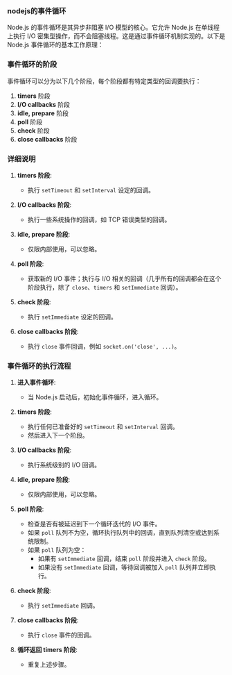 ### nodejs的事件循环

Node.js 的事件循环是其异步非阻塞 I/O 模型的核心。它允许 Node.js 在单线程上执行 I/O 密集型操作，而不会阻塞线程。这是通过事件循环机制实现的。以下是 Node.js 事件循环的基本工作原理：

### 事件循环的阶段

事件循环可以分为以下几个阶段，每个阶段都有特定类型的回调要执行：

1.  **timers** 阶段
2.  **I/O callbacks** 阶段
3.  **idle, prepare** 阶段
4.  **poll** 阶段
5.  **check** 阶段
6.  **close callbacks** 阶段

### 详细说明

1.  **timers 阶段**:

    - 执行 `setTimeout` 和 `setInterval` 设定的回调。

2.  **I/O callbacks 阶段**:

    - 执行一些系统操作的回调，如 TCP 错误类型的回调。

3.  **idle, prepare 阶段**:

    - 仅限内部使用，可以忽略。

4.  **poll 阶段**:

    - 获取新的 I/O 事件；执行与 I/O 相关的回调（几乎所有的回调都会在这个阶段执行，除了 `close`、`timers` 和 `setImmediate` 回调）。

5.  **check 阶段**:

    - 执行 `setImmediate` 设定的回调。

6.  **close callbacks 阶段**:

    - 执行 `close` 事件回调，例如 `socket.on('close', ...)`。

### 事件循环的执行流程

1.  **进入事件循环**:

    - 当 Node.js 启动后，初始化事件循环，进入循环。

2.  **timers 阶段**:

    - 执行任何已准备好的 `setTimeout` 和 `setInterval` 回调。
    - 然后进入下一个阶段。

3.  **I/O callbacks 阶段**:

    - 执行系统级别的 I/O 回调。

4.  **idle, prepare 阶段**:

    - 仅限内部使用，可以忽略。

5.  **poll 阶段**:

    - 检查是否有被延迟到下一个循环迭代的 I/O 事件。
    - 如果 `poll` 队列不为空，循环执行队列中的回调，直到队列清空或达到系统限制。
    - 如果 `poll` 队列为空：
      - 如果有 `setImmediate` 回调，结束 `poll` 阶段并进入 `check` 阶段。
      - 如果没有 `setImmediate` 回调，等待回调被加入 `poll` 队列并立即执行。

6.  **check 阶段**:

    - 执行 `setImmediate` 回调。

7.  **close callbacks 阶段**:

    - 执行 `close` 事件的回调。

8.  **循环返回 timers 阶段**:

    - 重复上述步骤。
